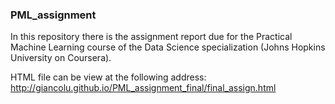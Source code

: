 ### PML_assignment
In this repository there is the assignment report due for the Practical Machine Learning
course of the Data Science specialization (Johns Hopkins University on Coursera).

HTML file can be view at the following address:
http://giancolu.github.io/PML_assignment_final/final_assign.html
